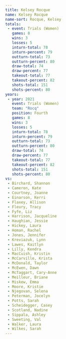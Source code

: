 ```yaml
---
title: Kelsey Rocque
name: Kelsey Rocque
name-sort: Rocque, Kelsey
totals:
 - event: Trials (Women)
   games: 8
   wins: 3
   losses: 5
   inturn-total: 78
   inturn-percent: 79
   outturn-total: 73
   outturn-percent: 80
   draw-total: 74
   draw-percent: 77
   takeout-total: 77
   takeout-percent: 82
   shots-total: 151
   shots-percent: 80
years:
 - year: 2021
   event: Trials (Women)
   team: "Rocq"
   position: Fourth
   games: 8
   wins: 3
   losses: 5
   inturn-total: 78
   inturn-percent: 79
   outturn-total: 73
   outturn-percent: 80
   draw-total: 74
   draw-percent: 77
   takeout-total: 77
   takeout-percent: 82
   shots-total: 151
   shots-percent: 80
vs:
 - Birchard, Shannon
 - Cameron, Kate
 - Courtney, Joanne
 - Einarson, Kerri
 - Flaxey, Allison
 - Fleury, Tracy
 - Fyfe, Liz
 - Harrison, Jacqueline
 - Haughian, Jessie
 - Hickey, Laura
 - Homan, Rachel
 - Jones, Jennifer
 - Kreviazuk, Lynn
 - Lawes, Kaitlyn
 - Lilly, Kendra
 - MacCuish, Kristin
 - McCarville, Krista
 - McDonald, Taylor
 - McEwen, Dawn
 - McTaggart, Cary-Anne
 - Meilleur, Briane
 - Miskew, Emma
 - Moore, Kristie
 - Njegovan, Selena
 - Peterman, Jocelyn
 - Potts, Sarah
 - Scheidegger, Casey
 - Scotland, Nadine
 - Sippala, Ashley
 - Sweeting, Val
 - Walker, Laura
 - Wilkes, Sarah
---
```

